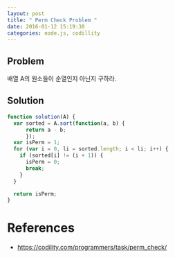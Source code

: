 ```yaml
---
layout: post
title: " Perm Check Problem "
date: 2016-01-12 15:19:30
categories: node.js, codillity
--- 
```


## Problem  
배열 A의 원소들이 순열인지 아닌지 구하라.  

## Solution  

```javascript
function solution(A) {
  var sorted = A.sort(function(a, b) {
      return a - b; 
      });
  var isPerm = 1;
  for (var i = 0, li = sorted.length; i < li; i++) {
    if (sorted[i] != (i + 1)) {
      isPerm = 0;   
      break;
    }
  }

  return isPerm;
}
```

# References  
- https://codility.com/programmers/task/perm_check/
